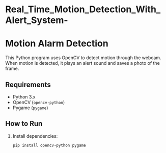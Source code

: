# Real_Time_Motion_Detection_With_Alert_System-
# Motion Alarm Detection

This Python program uses OpenCV to detect motion through the webcam. When motion is detected, it plays an alert sound and saves a photo of the frame.

## Requirements
- Python 3.x
- OpenCV (`opencv-python`)
- Pygame (`pygame`)

## How to Run
1. Install dependencies:
   ```bash
   pip install opencv-python pygame
